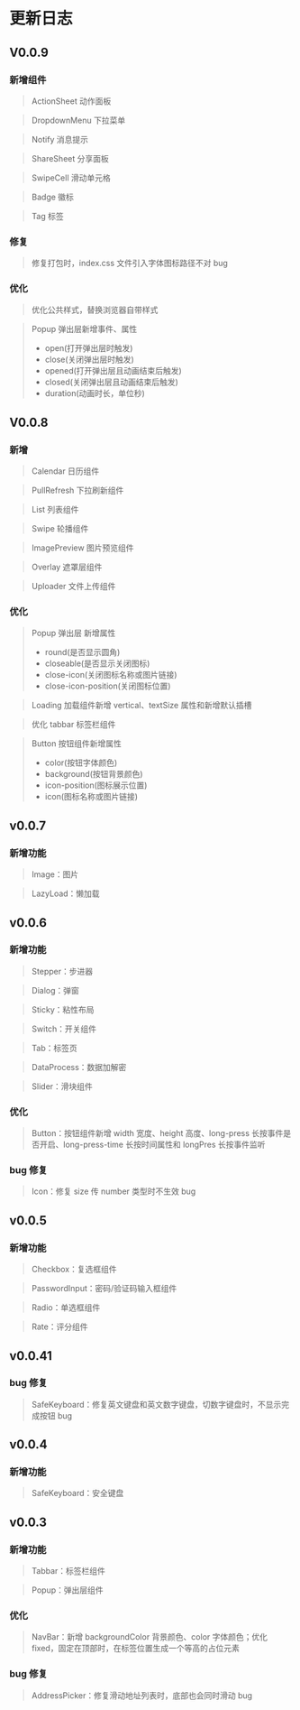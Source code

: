 # 更新日志

## V0.0.9

### 新增组件

> ActionSheet 动作面板

> DropdownMenu 下拉菜单

> Notify 消息提示

> ShareSheet 分享面板

> SwipeCell 滑动单元格

> Badge 徽标

> Tag 标签

### 修复

> 修复打包时，index.css 文件引入字体图标路径不对 bug

### 优化

> 优化公共样式，替换浏览器自带样式

> Popup 弹出层新增事件、属性
>
> - open(打开弹出层时触发)
> - close(关闭弹出层时触发)
> - opened(打开弹出层且动画结束后触发)
> - closed(关闭弹出层且动画结束后触发)
> - duration(动画时长，单位秒)

## V0.0.8

### 新增

> Calendar 日历组件

> PullRefresh 下拉刷新组件

> List 列表组件

> Swipe 轮播组件

> ImagePreview 图片预览组件

> Overlay 遮罩层组件

> Uploader 文件上传组件

### 优化

> Popup 弹出层 新增属性
>
> - round(是否显示圆角)
> - closeable(是否显示关闭图标)
> - close-icon(关闭图标名称或图片链接)
> - close-icon-position(关闭图标位置)

> Loading 加载组件新增 vertical、textSize 属性和新增默认插槽

> 优化 tabbar 标签栏组件

> Button 按钮组件新增属性
>
> - color(按钮字体颜色)
> - background(按钮背景颜色)
> - icon-position(图标展示位置)
> - icon(图标名称或图片链接)

## v0.0.7

### 新增功能

> Image：图片

> LazyLoad：懒加载

## v0.0.6

### 新增功能

> Stepper：步进器

> Dialog：弹窗

> Sticky：粘性布局

> Switch：开关组件

> Tab：标签页

> DataProcess：数据加解密

> Slider：滑块组件

### 优化

> Button：按钮组件新增 width 宽度、height 高度、long-press 长按事件是否开启、long-press-time 长按时间属性和 longPres 长按事件监听

### bug 修复

> Icon：修复 size 传 number 类型时不生效 bug

## v0.0.5

### 新增功能

> Checkbox：复选框组件

> PasswordInput：密码/验证码输入框组件

> Radio：单选框组件

> Rate：评分组件

## v0.0.41

### bug 修复

> SafeKeyboard：修复英文键盘和英文数字键盘，切数字键盘时，不显示完成按钮 bug

## v0.0.4

### 新增功能

> SafeKeyboard：安全键盘

## v0.0.3

### 新增功能

> Tabbar：标签栏组件

> Popup：弹出层组件

### 优化

> NavBar：新增 backgroundColor 背景颜色、color 字体颜色；优化 fixed，固定在顶部时，在标签位置生成一个等高的占位元素

### bug 修复

> AddressPicker：修复滑动地址列表时，底部也会同时滑动 bug
